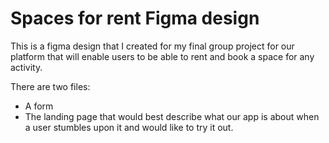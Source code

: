 # Spaces for rent Figma design 

This is a figma design that I created for my final group project for our platform that will enable users to be able to rent and book a space for any activity. 

There are two files: 
- A form
- The landing page that would best describe what our app is about when a user stumbles upon it and would like to try it out. 
